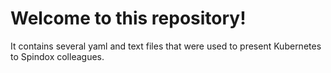 # Welcome to this repository!
It contains several yaml and text files that were used to present Kubernetes to Spindox colleagues.